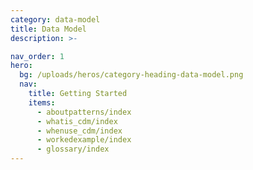```yaml
---
category: data-model
title: Data Model
description: >-

nav_order: 1
hero:
  bg: /uploads/heros/category-heading-data-model.png
  nav:
    title: Getting Started
    items:
      - aboutpatterns/index
      - whatis_cdm/index
      - whenuse_cdm/index
      - workedexample/index      
      - glossary/index 
---
```


